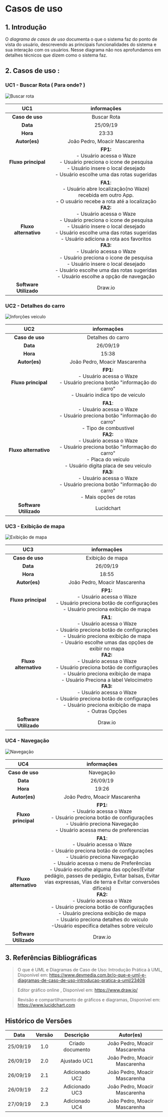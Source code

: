 # Casos de uso

## 1. Introdução
O *diagrama de casos de uso* documenta o que o sistema faz do ponto de vista do usuário, descrevendo as principais funcionalidades do sistema e sua interação com os usuários. Nesse diagrama não nos aprofundamos em detalhes técnicos que dizem como o sistema faz.

## 2. Casos de uso :

### **UC1 - Buscar Rota ( Para onde? )**

![Buscar rota](img/diagrama_de_caso_de_uso.png)

| UC1 | informações | 
|:----:|:------:|
|**Caso de uso**|Buscar Rota|
|**Data**|25/09/19|
|**Hora**|23:33|
|**Autor(es)**|João Pedro, Moacir Mascarenha|
|**Fluxo principal** | **FP1:**<br> - Usuário acessa o Waze<br> - Usuário preciona o icone de pesquisa<br> - Usuário insere o local desejado<br> - Usuário escolhe uma das rotas sugeridas<br> |
|**Fluxo alternativo**|**FA1**:<br> - Usuário abre localização(no Waze) recebida em outro App.<br> - O usuário recebe a rota até a localização<br>**FA2:**<br> - Usuário acessa o Waze<br> - Usuário preciona o icone de pesquisa<br> - Usuário insere o local desejado<br> - Usuário escolhe uma das rotas sugeridas<br> - Usuário adiciona a rota aos favoritos<br>**FA3:**<br> - Usuário acessa o Waze<br> - Usuário preciona o icone de pesquisa<br> - Usuário insere o local desejado<br> - Usuário escolhe uma das rotas sugeridas<br> - Usuário escolhe a opção de navegação|
|**Software Utilizado**|Draw.io| 

### **UC2 - Detalhes do carro**

![Inforções veiculo](img/Cadastrar_informaçoes_sobre_o_carro.png)

| UC2 | informações | 
|:----:|:------:|
|**Caso de uso**|Detalhes do carro|
|**Data**|26/09/19|
|**Hora**|15:38|
|**Autor(es)**|João Pedro, Moacir Mascarenha|
|**Fluxo principal** | **FP1:**<br> - Usuário acessa o Waze<br> - Usuário preciona botão "informação do carro"<br> - Usuário indica tipo de veiculo |
|**Fluxo alternativo**|**FA1**:<br> - Usuário acessa o Waze<br> - Usuário preciona botão "informação do carro"<br> - Tipo de combustivel<br> **FA2:**<br> - Usuário acessa o Waze<br> - Usuário preciona botão "informação do carro"<br> - Placa do veículo<br> - Usuário digita placa de seu veiculo <br>**FA3:**<br> - Usuário acessa o Waze<br> - Usuário preciona botão "informação do carro"<br> - Mais opções de rotas|
|**Software Utilizado**|Lucidchart|




### **UC3 - Exibição de mapa**
![Exibição de mapa](img/Exibição_de_mapa.png)

| UC3 | informações | 
|:----:|:------:|
|**Caso de uso**|Exibição de mapa|
|**Data**|26/09/19|
|**Hora**|18:55|
|**Autor(es)**|João Pedro, Moacir Mascarenha|
|**Fluxo principal** | **FP1:**<br> - Usuário acessa o Waze<br> - Usuário preciona botão de configurações<br> - Usuário preciona exibição de mapa |
|**Fluxo alternativo**|**FA1**:<br> - Usuário acessa o Waze<br> - Usuário preciona botão de configurações<br> - Usuário preciona exibição de mapa<br>- Usuário escolhe umas das opções de exibir no mapa<br>**FA2:**<br> - Usuário acessa o Waze<br> - Usuário preciona botão de configurações<br> - Usuário preciona exibição de mapa <br> - Usuário Preciona a label Velocimetro<br>**FA3:**<br> - Usuário acessa o Waze<br> - Usuário preciona botão de configurações<br> - Usuário preciona exibição de mapa <br>- Outras Opções<br>|
|**Software Utilizado**|Draw.io|


### **UC4 - Navegação**

![Navegação](img/navegacao.png)

| UC4 | informações | 
|:----:|:------:|
|**Caso de uso**|Navegação|
|**Data**|26/09/19|
|**Hora**|19:26|
|**Autor(es)**|João Pedro, Moacir Mascarenha|
|**Fluxo principal** | **FP1:**<br> - Usuário acessa o Waze<br> - Usuário preciona botão de configurações<br> - Usuário preciona Navegação<br> - Usuário acessa menu de preferencias|
|**Fluxo alternativo**|**FA1**:<br> - Usuário acessa o Waze<br> - Usuário preciona botão de configurações<br> - Usuário preciona Navegação<br> - Usuário acessa o menu de Preferências<br> - Usuário escolhe alguma das opções(Evitar pedágio, passes de pedágio, Evitar balsas, Evitar vias expressas, Vias de terra e Evitar conversões difíceis)<br>**FA2:**<br> - Usuário acessa o Waze<br> - Usuário preciona botão de configurações<br> - Usuário preciona exibição de mapa <br> - Usuário preciona detalhes do veículo<br> -Usuário especifica detalhes sobre veículo <br>|
|**Software Utilizado**|Draw.io|


## 3. Referências Bibliográficas
>O que é UML e Diagramas de Caso de Uso: Introdução Prática à UML, Disponível em:
https://www.devmedia.com.br/o-que-e-uml-e-diagramas-de-caso-de-uso-introducao-pratica-a-uml/23408

>Editor gráfico online , Disponível em: https://www.draw.io/

>Revisão e compartilhamento de gráficos e diagramas, Disponível em: https://www.lucidchart.com


## Histórico de Versões

| Data | Versão | Descrição | Autor(es) |
|:--:|:--:|:--:|:--:|
|25/09/19|1.0| Criado documento |João Pedro, Moacir Mascarenha|
|26/09/19|2.0| Ajustado UC1 |João Pedro, Moacir Mascarenha|
|26/09/19|2.1|Adicionado UC2 |João Pedro, Moacir Mascarenha|
|26/09/19|2.2|Adicionado UC3 |João Pedro, Moacir Mascarenha|
|27/09/19|2.3|Adicionado UC4 |João Pedro, Moacir Mascarenha|